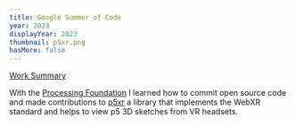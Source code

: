 ```yaml
---
title: Google Summer of Code
year: 2023
displayYear: 2023
thumbnail: p5xr.png
hasMore: false
---
```


<div class="links">
    <a class="button" href="https://github.com/smrghsh/GSOC22">Work Summary</a>

</div>

With the [Processing Foundation](https://processingfoundation.org/) I learned how to commit open source code and made contributions to [p5xr](https://github.com/stalgiag/p5.xr) a library that implements the WebXR standard and helps to view p5 3D sketches from VR headsets.
<!--more--> 
